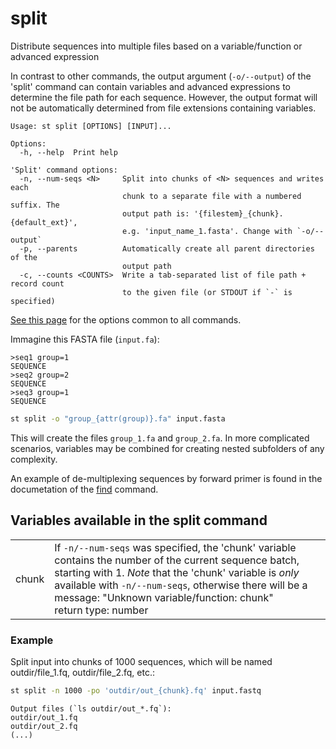 # split
Distribute sequences into multiple files based on a variable/function or
advanced expression

In contrast to other commands, the output argument (`-o/--output`) of the
'split' command can contain variables and advanced expressions to determine the
file path for each sequence. However, the output format will not be
automatically
determined from file extensions containing variables.


```
Usage: st split [OPTIONS] [INPUT]...

Options:
  -h, --help  Print help

'Split' command options:
  -n, --num-seqs <N>     Split into chunks of <N> sequences and writes each
                         chunk to a separate file with a numbered suffix. The
                         output path is: '{filestem}_{chunk}.{default_ext}',
                         e.g. 'input_name_1.fasta'. Change with `-o/--output`
  -p, --parents          Automatically create all parent directories of the
                         output path
  -c, --counts <COUNTS>  Write a tab-separated list of file path + record count
                         to the given file (or STDOUT if `-` is specified)
```
[See this page](opts.md) for the options common to all commands.

Immagine this FASTA file (`input.fa`):

```
>seq1 group=1
SEQUENCE
>seq2 group=2
SEQUENCE
>seq3 group=1
SEQUENCE
```

```bash
st split -o "group_{attr(group)}.fa" input.fasta
```

This will create the files `group_1.fa` and `group_2.fa`. In more
complicated scenarios, variables may be combined for creating nested subfolders
of any complexity.

An example of de-multiplexing sequences by forward primer is found in the
documetation of the [find](find.md#multiple-patterns) command.
## Variables available in the split command


| | |
|-|-|
| <a name="chunk"></a>chunk | If `-n/--num-seqs` was specified, the 'chunk' variable contains the number of the current sequence batch, starting with 1. *Note* that the 'chunk' variable is *only* available with `-n/--num-seqs`, otherwise there will be a message: "Unknown variable/function: chunk"<br/>return type: number |

### Example
Split input into chunks of 1000 sequences, which will be named outdir/file_1.fq, outdir/file_2.fq, etc.:
```bash
st split -n 1000 -po 'outdir/out_{chunk}.fq' input.fastq
```
```
Output files (`ls outdir/out_*.fq`):
outdir/out_1.fq
outdir/out_2.fq
(...)
```
